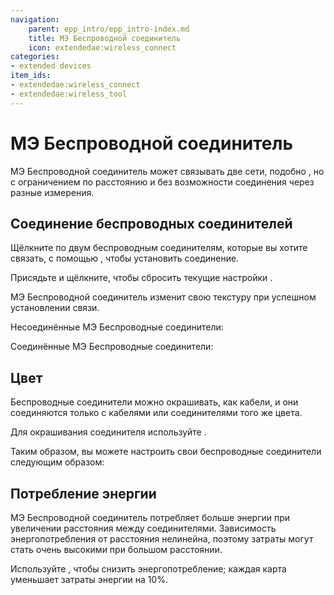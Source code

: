 ```yaml
---
navigation:
    parent: epp_intro/epp_intro-index.md
    title: МЭ Беспроводной соединитель
    icon: extendedae:wireless_connect
categories:
- extended devices
item_ids:
- extendedae:wireless_connect
- extendedae:wireless_tool
---
```


# МЭ Беспроводной соединитель

<Row gap="20">
<BlockImage id="extendedae:wireless_connect" scale="6"></BlockImage>
<ItemImage id="extendedae:wireless_tool" scale="6"></ItemImage>
</Row>

МЭ Беспроводной соединитель может связывать две сети, подобно <ItemLink id="ae2:quantum_link" />, но с ограничением по расстоянию и без возможности соединения через разные измерения.

## Соединение беспроводных соединителей

Щёлкните по двум беспроводным соединителям, которые вы хотите связать, с помощью <ItemLink id="extendedae:wireless_tool" />, чтобы установить соединение.

Присядьте и щёлкните, чтобы сбросить текущие настройки <ItemLink id="extendedae:wireless_tool" />.

МЭ Беспроводной соединитель изменит свою текстуру при успешном установлении связи.

Несоединённые МЭ Беспроводные соединители:

<GameScene zoom="5" background="transparent">
  <ImportStructure src="../structure/wireless_connector_off.snbt"></ImportStructure>
</GameScene>

Соединённые МЭ Беспроводные соединители:

<GameScene zoom="5" background="transparent">
  <ImportStructure src="../structure/wireless_connector_on.snbt"></ImportStructure>
</GameScene>

## Цвет

Беспроводные соединители можно окрашивать, как кабели, и они соединяются только с кабелями или соединителями того же цвета.

Для окрашивания соединителя используйте <ItemLink id="ae2:color_applicator" />.

Таким образом, вы можете настроить свои беспроводные соединители следующим образом:

<GameScene zoom="3" background="transparent" interactive={true}>
  <ImportStructure src="../structure/wireless_connector_setup.snbt"></ImportStructure>
</GameScene>

## Потребление энергии

МЭ Беспроводной соединитель потребляет больше энергии при увеличении расстояния между соединителями. Зависимость энергопотребления от расстояния нелинейна, поэтому затраты могут стать очень высокими при большом расстоянии.

Используйте <ItemLink id="ae2:energy_card" />, чтобы снизить энергопотребление; каждая карта уменьшает затраты энергии на 10%.